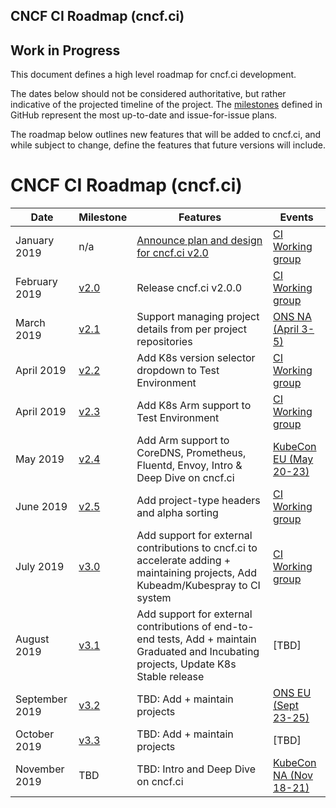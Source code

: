 CNCF CI Roadmap (cncf.ci) 
---

## Work in Progress

This document defines a high level roadmap for cncf.ci development.

The dates below should not be considered authoritative, but rather indicative of the projected timeline of the project. The [milestones](https://github.com/crosscloudci/crosscloudci/milestones) defined in GitHub represent the most up-to-date and issue-for-issue plans.

The roadmap below outlines new features that will be added to cncf.ci, and while subject to change, define the features that future versions will include.

# CNCF CI Roadmap (cncf.ci)

| Date | Milestone | Features | Events |
| ----------------- | ----- | ---------------------- | --------------------- |
| January 2019 | n/a | [Announce plan and design for cncf.ci v2.0](https://docs.google.com/presentation/d/1NbRstXKJU7y7rOV60gV4Hg2TY2sM6l3rche73XpiRRk/edit#slide=id.g4c4fbf5639_0_143) | [CI Working group](https://github.com/cncf/wg-ci/blob/master/README.md#meeting-time) |
| February 2019 | [v2.0](https://github.com/crosscloudci/crosscloudci/milestone/1) | Release cncf.ci v2.0.0 | [CI Working group](https://github.com/cncf/wg-ci/blob/master/README.md#meeting-time) |
| March 2019 | [v2.1](https://github.com/crosscloudci/crosscloudci/milestone/2) | Support managing project details from per project repositories | [ONS NA (April 3-5)](https://events.linuxfoundation.org/events/open-networking-summit-north-america-2019/) |
| April 2019 | [v2.2](https://github.com/crosscloudci/crosscloudci/milestone/3) | Add K8s version selector dropdown to Test Environment | [CI Working group](https://github.com/cncf/wg-ci/blob/master/README.md#meeting-time) |
| April 2019 | [v2.3](https://github.com/crosscloudci/crosscloudci/milestone/4) | Add K8s Arm support to Test Environment | [CI Working group](https://github.com/cncf/wg-ci/blob/master/README.md#meeting-time) |
| May 2019 | [v2.4](https://github.com/crosscloudci/crosscloudci/milestone/6) | Add Arm support to CoreDNS, Prometheus, Fluentd, Envoy, Intro & Deep Dive on cncf.ci | [KubeCon EU (May 20-23)](https://events.linuxfoundation.org/events/kubecon-cloudnativecon-europe-2019/) |
| June 2019 | [v2.5](https://github.com/crosscloudci/crosscloudci/milestone/7) | Add project-type headers and alpha sorting | [CI Working group](https://github.com/cncf/wg-ci/blob/master/README.md#meeting-time) |
| July 2019 | [v3.0](https://github.com/crosscloudci/crosscloudci/milestone/8) | Add support for external contributions to cncf.ci to accelerate adding + maintaining projects, Add Kubeadm/Kubespray to CI system | [CI Working group](https://github.com/cncf/wg-ci/blob/master/README.md#meeting-time) |
| August 2019 | [v3.1](https://github.com/crosscloudci/crosscloudci/milestone/9) | Add support for external contributions of end-to-end tests, Add + maintain Graduated and Incubating projects, Update K8s Stable release | [TBD] |
| September 2019 | [v3.2](https://github.com/crosscloudci/crosscloudci/milestone/10) | TBD: Add + maintain projects | [ONS EU (Sept 23-25)](https://events.linuxfoundation.org/events/open-networking-summit-europe-2019/) |
| October 2019 | [v3.3](https://github.com/crosscloudci/crosscloudci/milestone/11) | TBD: Add + maintain projects | [TBD] |
| November 2019 | TBD | TBD: Intro and Deep Dive on cncf.ci | [KubeCon NA (Nov 18-21)](https://events.linuxfoundation.org/events/kubecon-cloudnativecon-north-america-2019/) |
